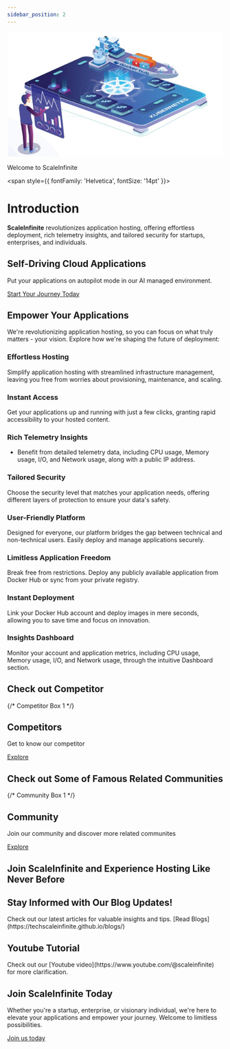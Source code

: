 ```yaml
---
sidebar_position: 2
---
```


<p align="center">
  <img src="/img/sc.jpg" alt="ScaleInfinite Logo" width="500"/>
</p>

<div style={{ textAlign: 'center', fontSize: '36px', fontWeight: 'bold', color: '#3498db', marginBottom: '20px' }}>
  Welcome to <span style={{ color: 'darkblue' }}>ScaleInfinite</span>
</div>

<span style={{ fontFamily: 'Helvetica', fontSize: '14pt' }}> 

# Introduction

<div style={{ textAlign: 'center', fontSize: '20px', lineHeight: '1.6', color: 'white', padding: '30px', background: '#02075d', boxShadow: '0 4px 8px rgba(0, 0, 0, 0.1)', borderRadius: '10px' }}>
  <strong style={{ color: 'white' }}>ScaleInfinite</strong> revolutionizes application hosting, offering effortless deployment, rich telemetry insights, and tailored security for startups, enterprises, and individuals.
</div>

## Self-Driving Cloud Applications

Put your applications on autopilot mode in our AI managed environment.

<div style={{ textAlign: 'center', marginTop: '30px' }}>
  <a href="https://scaleinfinite.fr/" style={{ display: 'inline-block', padding: '20px 40px', fontSize: '24px', fontWeight: 'bold', color: '#fff', background: 'darkblue', borderRadius: '8px', textDecoration: 'none', transition: 'background 0.3s ease' }}>
    Start Your Journey Today
  </a>
</div>

## **Empower Your Applications**

We're revolutionizing application hosting, so you can focus on what truly matters - your vision. Explore how we're shaping the future of deployment:

### Effortless Hosting

Simplify application hosting with streamlined infrastructure management, leaving you free from worries about provisioning, maintenance, and scaling.

### Instant Access

Get your applications up and running with just a few clicks, granting rapid accessibility to your hosted content.

### Rich Telemetry Insights

- Benefit from detailed telemetry data, including CPU usage, Memory usage, I/O, and Network usage, along with a public IP address.

### Tailored Security

Choose the security level that matches your application needs, offering different layers of protection to ensure your data's safety.

### User-Friendly Platform

Designed for everyone, our platform bridges the gap between technical and non-technical users. Easily deploy and manage applications securely.

### Limitless Application Freedom

Break free from restrictions. Deploy any publicly available application from Docker Hub or sync from your private registry.

### Instant Deployment

Link your Docker Hub account and deploy images in mere seconds, allowing you to save time and focus on innovation.

### Insights Dashboard

Monitor your account and application metrics, including CPU usage, Memory usage, I/O, and Network usage, through the intuitive Dashboard section.

## Check out Competitor

<div style={{ display: 'flex', justifyContent: 'space-around', marginTop: '30px' }}>

  {/* Competitor Box 1 */}
  <div style={{ flex: 0.6, padding: '20px', backgroundColor: '#02075d', borderRadius: '10px', textAlign: 'center', boxShadow: '0 4px 8px rgba(0, 0, 0, 0.1)', transition: 'transform 0.3s ease' }}>
    <h2 style={{ color: '#fff', fontSize: '24px', marginBottom: '10px', textTransform: 'uppercase' }}>Competitors</h2>
    <p style={{ color: '#fff', fontSize: '16px', lineHeight: '1.6', marginBottom: '20px' }}>Get to know our competitor</p>
    <a href="https://techscaleinfinite.github.io/category/our-competitor" style={{ display: 'block', padding: '10px 20px', backgroundColor: '#02075d', color: '#fff', borderRadius: '5px', textDecoration: 'none', fontSize: '18px', fontWeight: 'bold', transition: 'background 0.3s ease' }}>Explore</a>
  </div>
</div>

## Check out Some of Famous Related Communities

<div style={{ display: 'flex', justifyContent: 'space-around', marginTop: '30px' }}>

  {/* Community Box 1 */}
  <div style={{ flex: 0.6, padding: '20px', backgroundColor: '#02075d', borderRadius: '10px', textAlign: 'center', boxShadow: '0 4px 8px rgba(0, 0, 0, 0.1)', transition: 'transform 0.3s ease' }}>
    <h2 style={{ color: '#fff', fontSize: '24px', marginBottom: '10px', textTransform: 'uppercase' }}>Community </h2>
    <p style={{ color: '#fff', fontSize: '16px', lineHeight: '1.6', marginBottom: '20px' }}>Join our community and discover more related communites </p>
    <a href="https://techscaleinfinite.github.io/Community" style={{ display: 'block', padding: '10px 20px', backgroundColor: '#02075d', color: '#fff', borderRadius: '5px', textDecoration: 'none', fontSize: '18px', fontWeight: 'bold', transition: 'background 0.3s ease' }}>Explore</a>
  </div>
</div>

## Join **ScaleInfinite** and Experience Hosting Like Never Before

<div style={{ background: '#02075d', color: '#fff', textAlign: 'center', padding: '20px 0', borderRadius: '5px', marginTop: '10px' }}>
  <h2 style={{ fontSize: '36px', fontWeight: 'bold', marginBottom: '20px', color: 'yellow' }}>Stay Informed with Our Blog Updates!</h2>
  <p style={{ fontSize: '20px', lineHeight: '1.6' }}>
    Check out our latest articles for valuable insights and tips. [Read Blogs](https://techscaleinfinite.github.io/blogs/)
  </p>
</div>

<div style={{ textAlign: 'center', marginTop: '50px' }}>
  <h2 style={{ fontSize: '36px', fontWeight: 'bold', color: '#02075d' }}>Youtube Tutorial</h2>
  <p style={{ fontSize: '20px', lineHeight: '1.6', color: '#34495e' }}>
    Check out our [Youtube video](https://www.youtube.com/@scaleinfinite) for more clarification.
  </p>
</div>

<div style={{ textAlign: 'center', marginTop: '30px' }}>
  <h2 style={{ fontSize: '36px', fontWeight: 'bold', color: '#02075d' }}>Join ScaleInfinite Today</h2>
  <p style={{ fontSize: '20px', lineHeight: '1.6', color: '#7f8c8d' }}>
    Whether you're a startup, enterprise, or visionary individual, we're here to elevate your applications and empower your journey. Welcome to limitless possibilities.
  </p>
</div>

<div style={{ textAlign: 'center', marginTop: '30px' }}>
  <a href="https://scaleinfinite.fr/" style={{ display: 'inline-block', padding: '20px 40px', fontSize: '24px', fontWeight: 'bold', color: '#fff', background: '#02075d', borderRadius: '8px', textDecoration: 'none', transition: 'background 0.3s ease' }}>
    Join us today
  </a>
</div>


</span> 